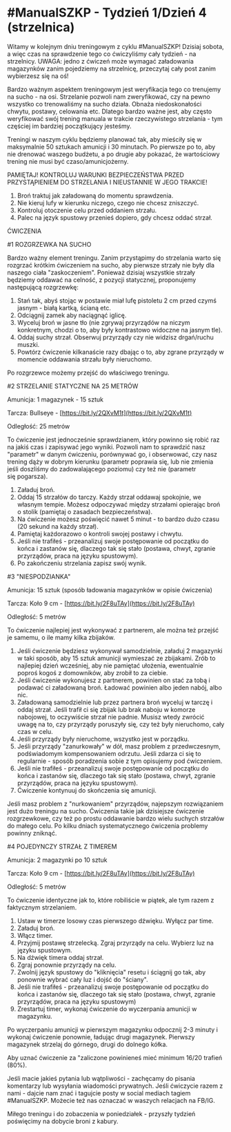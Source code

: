 # #ManualSZKP - Tydzień 1/Dzień 4 (strzelnica)

Witamy w kolejnym dniu treningowym z cyklu #ManualSZKP!  Dzisiaj sobota, a więc czas na sprawdzenie tego co ćwiczyliśmy cały tydzień -  na strzelnicy. UWAGA: jedno z ćwiczeń może wymagać załadowania magazynków zanim pojedziemy na strzelnicę, przeczytaj cały post zanim wybierzesz się na oś!

Bardzo ważnym aspektem treningowym jest weryfikacja tego co trenujemy na sucho - na osi. Strzelanie pozwoli nam zweryfikować, czy na pewno wszystko co trenowaliśmy na sucho działa. Obnaża niedoskonałości chwytu, postawy, celowania etc. Dlatego bardzo ważne jest, aby często weryfikować swój trening manuala w trakcie rzeczywistego strzelania - tym częściej im bardziej początkujący jesteśmy.

Treningi w naszym cyklu będziemy planować tak, aby mieściły się w maksymalnie 50 sztukach amunicji i 30 minutach. Po pierwsze po to, aby nie drenować waszego budżetu, a po drugie aby pokazać, że wartościowy trening nie musi być czaso/amunicjożerny.

PAMIĘTAJ! KONTROLUJ WARUNKI BEZPIECZEŃSTWA PRZED PRZYSTĄPIENIEM DO STRZELANIA I NIEUSTANNIE W JEGO TRAKCIE!

1. Broń traktuj jak załadowaną do momentu sprawdzenia.
2. Nie kieruj lufy w kierunku niczego, czego nie chcesz zniszczyć.
3. Kontroluj otoczenie celu przed oddaniem strzału.
4. Palec na język spustowy przenieś dopiero, gdy chcesz oddać strzał.

ĆWICZENIA

#1 ROZGRZEWKA NA SUCHO

Bardzo ważny element treningu. Zanim przystąpimy do strzelania warto się rozgrzać krótkim ćwiczeniem na sucho, aby pierwsze strzały nie były dla naszego ciała "zaskoczeniem". Ponieważ dzisiaj wszystkie strzały będziemy oddawać na celność, z pozycji statycznej, proponujemy następującą rozgrzewkę:

1. Stań tak, abyś stojąc w postawie miał lufę pistoletu 2 cm przed czymś jasnym - białą kartką, ścianą etc.
2. Odciągnij zamek aby naciągnąć iglicę.
3. Wyceluj broń w jasne tło (nie zgrywaj przyrządów na niczym konkretnym, chodzi o to, aby były kontrastowo widoczne na jasnym tle).
4. Oddaj suchy strzał. Obserwuj przyrządy czy nie widzisz drgań/ruchu muszki.
5. Powtórz ćwiczenie kilkanaście razy dbając o to, aby zgrane przyrządy w momencie oddawania strzału były nieruchomo.

Po rozgrzewce możemy przejść do właściwego treningu.

#2 STRZELANIE STATYCZNE NA 25 METRÓW

Amunicja: 1 magazynek - 15 sztuk

Tarcza: Bullseye - [https://bit.ly/2QXvM1t](https://bit.ly/2QXvM1t)

Odległość: 25 metrów

To ćwiczenie jest jednocześnie sprawdzianem, który powinno się robić raz na jakiś czas i zapisywać jego wyniki. Pozwoli nam to sprawdzić nasz "parametr" w danym ćwiczeniu, porównywać go, i obserwować, czy nasz trening dąży w dobrym kierunku (parametr poprawia się, lub nie zmienia jeśli doszliśmy do zadowalającego poziomu) czy też nie (parametr się pogarsza).

1. Załaduj broń.
2. Oddaj 15 strzałów do tarczy. Każdy strzał oddawaj spokojnie, we własnym tempie. Możesz odpoczywać między strzałami opierając broń o stolik (pamiętaj o zasadach bezpieczeństwa).
3. Na ćwiczenie możesz poświęcić nawet 5 minut - to bardzo dużo czasu (20 sekund na każdy strzał).
4. Pamiętaj każdorazowo o kontroli swojej postawy i chwytu.
5. Jeśli nie trafiłeś - przeanalizuj swoje postępowanie od początku do końca i zastanów się, dlaczego tak się stało (postawa, chwyt, zgranie przyrządów, praca na języku spustowym).
6. Po zakończeniu strzelania zapisz swój wynik.

#3 "NIESPODZIANKA"

Amunicja: 15 sztuk (sposób ładowania magazynków w opisie ćwiczenia)

Tarcza: Koło 9 cm - [https://bit.ly/2F8uTAy](https://bit.ly/2F8uTAy)

Odległość: 5 metrów

To ćwiczenie najlepiej jest wykonywać z partnerem, ale można też przejść je samemu, o ile mamy kilka zbijaków.

1. Jeśli ćwiczenie będziesz wykonywał samodzielnie, załaduj 2 magazynki w taki sposób, aby 15 sztuk amunicji wymieszać ze zbijakami. Zrób to najlepiej dzień wcześniej, aby nie pamiętać ułożenia, ewentualnie poproś kogoś z domowników, aby zrobił to za ciebie.
2. Jeśli ćwiczenie wykonujesz z partnerem, powinien on stać za tobą i podawać ci załadowaną broń. Ładować powinien albo jeden nabój, albo nic.
3. Załadowaną samodzielnie lub przez partnera broń wyceluj w tarczę i oddaj strzał. Jeśli trafił ci się zbijak lub brak naboju w komorze nabojowej, to oczywiście strzał nie padnie. Musisz wtedy zwrócić uwagę na to, czy przyrządy poruszyły się, czy też były nieruchomo, cały czas w celu.
4. Jeśli przyrządy były nieruchome, wszystko jest w porządku.
5. Jeśli przyrządy "zanurkowały" w dół, masz problem z przedwczesnym, podświadomym kompensowaniem odrzutu. Jeśli zdarza ci się to regularnie - sposób poradzenia sobie z tym opisujemy pod ćwiczeniem.
6. Jeśli nie trafiłeś - przeanalizuj swoje postępowanie od początku do końca i zastanów się, dlaczego tak się stało (postawa, chwyt, zgranie przyrządów, praca na języku spustowym).
7. Ćwiczenie kontynuuj do skończenia się amunicji.

Jeśli masz problem z "nurkowaniem" przyrządów, najepszym rozwiązaniem jest dużo treningu na sucho. Ćwiczenia takie jak dzisiejsze ćwiczenie rozgrzewkowe, czy też po prostu oddawanie bardzo wielu suchych strzałów do małego celu. Po kilku dniach systematycznego ćwiczenia problemy powinny zniknąć.

#4 POJEDYNCZY STRZAŁ Z TIMEREM

Amunicja: 2 magazynki po 10 sztuk

Tarcza: Koło 9 cm - [https://bit.ly/2F8uTAy](https://bit.ly/2F8uTAy)

Odległość: 5 metrów

To ćwiczenie identyczne jak to, które robiliście w piątek, ale tym razem z faktycznym strzelaniem.

1. Ustaw w timerze losowy czas pierwszego dźwięku. Wyłącz par time.
2. Załaduj broń.
3. Włącz timer.
4. Przyjmij postawę strzelecką. Zgraj przyrządy na celu. Wybierz luz na języku spustowym.
5. Na dźwięk timera oddaj strzał.
6. Zgraj ponownie przyrządy na celu.
7. Zwolnij język spustowy do "kliknięcia" resetu i ściągnij go tak, aby ponownie wybrać cały luz i dojść do "ściany".
8. Jeśli nie trafiłeś - przeanalizuj swoje postępowanie od początku do końca i zastanów się, dlaczego tak się stało (postawa, chwyt, zgranie przyrządów, praca na języku spustowym)
9. Zrestartuj timer, wykonaj ćwiczenie do wyczerpania amunicji w magazynku.

Po wyczerpaniu amunicji w pierwszym magazynku odpocznij 2-3 minuty i wykonaj ćwiczenie ponownie, ładując drugi magazynek. Pierwszy magazynek strzelaj do górnego, drugi do dolnego kółka.

Aby uznać ćwiczenie za "zaliczone powinieneś mieć minimum 16/20 trafień (80%).

Jeśli macie jakieś pytania lub wątpliwości - zachęcamy do pisania komentarzy lub wysyłania wiadomości prywatnych. Jeśli ćwiczycie razem z nami - dajcie nam znać i tagujcie posty w social mediach tagiem #ManualSZKP. Możecie też nas oznaczać w waszych relacjach na FB/IG.

Miłego treningu i do zobaczenia w poniedziałek - przyszły tydzień poświęcimy na dobycie broni z kabury.